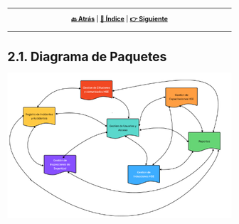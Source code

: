 <hr>
<div align="center">
 
[**🔙 Atrás**](../2.md) | [**📜 Índice**](../../README.md) | [**👉 Siguiente**](../2.2/2.2.md)

</div>
<hr>

# 2.1. Diagrama de Paquetes

<p align="center">
  <img src="https://github.com/fiis-bd251/bd251-grupo1/blob/Nelson0301-patch-1/Images/Diagrama%20de%20Paquetes.png">
</p>
